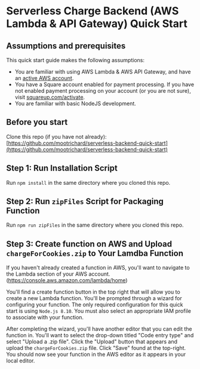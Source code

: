 # Serverless Charge Backend (AWS Lambda & API Gateway) Quick Start

## Assumptions and prerequisites
This quick start guide makes the following assumptions:
- You are familiar with using AWS Lambda & AWS API Gateway, and have an [active AWS account](https://aws.amazon.com/).
- You have a Square account enabled for payment processing. If you have not enabled payment processing on your account (or you are not sure), visit [squareup.com/activate](squareup.com/activate).
- You are familiar with basic NodeJS development.

## Before you start
Clone this repo (if you have not already): [https://github.com/mootrichard/serverless-backend-quick-start](https://github.com/mootrichard/serverless-backend-quick-start)

## Step 1: Run Installation Script
Run `npm install` in the same directory where you cloned this repo.

## Step 2: Run `zipFiles` Script for Packaging Function
Run `npm run zipFiles` in the same directory where you cloned this repo.

## Step 3: Create function on AWS and Upload `chargeForCookies.zip` to Your Lamdba Function
If you haven't already created a function in AWS, you'll want to navigate to the Lambda section of your AWS account. (https://console.aws.amazon.com/lambda/home)

You'll find a create function button in the top right that will allow you to create a new Lambda function. You'll be prompted through a wizard for configuring your function. The only required configuration for this quick start is using `Node.js 8.10`. You must also select an appropriate IAM profile to associate with your function.

After completing the wizard, you'll have another editor that you can edit the function in. You'll want to select the drop-down titled "Code entry type" and select "Upload a .zip file". Click the "Upload" button that appears and upload the `chargeForCookies.zip` file. Click "Save" found at the top-right. You should now see your function in the AWS editor as it appears in your local editor.